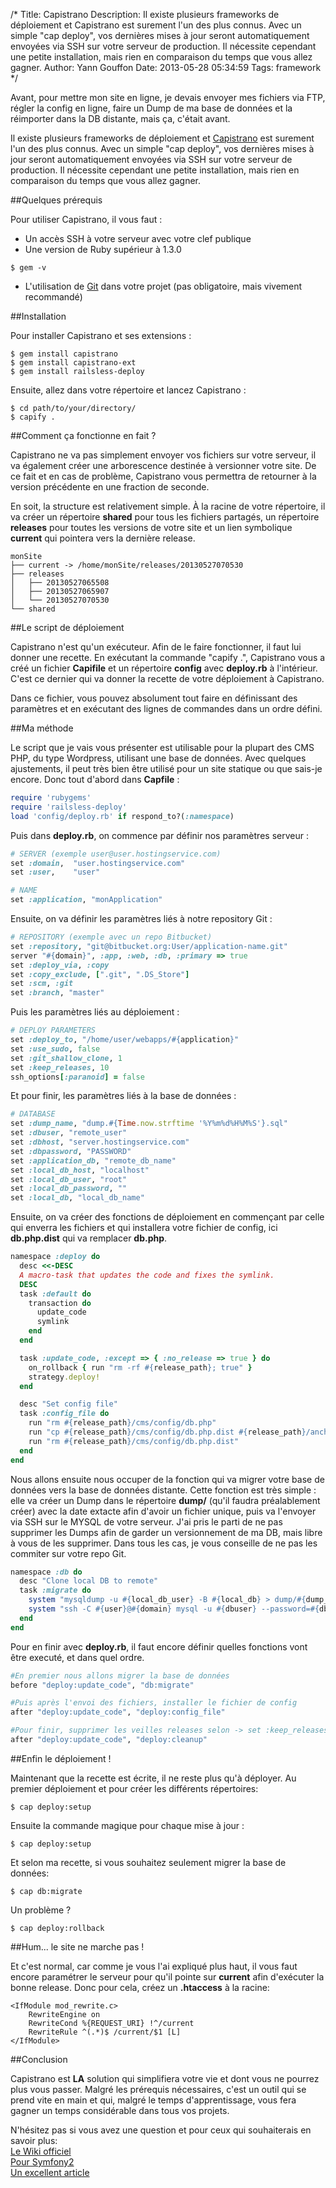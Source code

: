 /*
Title: Capistrano
Description: Il existe plusieurs frameworks de déploiement et Capistrano est surement l'un des plus connus. Avec un simple "cap deploy", vos dernières mises à jour seront automatiquement envoyées via SSH sur votre serveur de production. Il nécessite cependant une petite installation, mais rien en comparaison du temps que vous allez gagner.
Author: Yann Gouffon
Date: 2013-05-28 05:34:59
Tags: framework
*/

Avant, pour mettre mon site en ligne, je devais envoyer mes fichiers via FTP, régler la config en ligne, faire un Dump de ma base de données et la réimporter dans la DB distante, mais ça, c'était avant.

Il existe plusieurs frameworks de déploiement et [Capistrano](https://github.com/capistrano/capistrano) est surement l'un des plus connus. Avec un simple "cap deploy", vos dernières mises à jour seront automatiquement envoyées via SSH sur votre serveur de production. Il nécessite cependant une petite installation, mais rien en comparaison du temps que vous allez gagner.

##Quelques prérequis

Pour utiliser Capistrano, il vous faut :

* Un accès SSH à votre serveur avec votre clef publique
* Une version de Ruby supérieur à 1.3.0
```shell
$ gem -v
```
* L'utilisation de [Git](http://git-scm.com/) dans votre projet (pas obligatoire, mais vivement recommandé)

##Installation

Pour installer Capistrano et ses extensions :
```shell
$ gem install capistrano
$ gem install capistrano-ext
$ gem install railsless-deploy
```

Ensuite, allez dans votre répertoire et lancez Capistrano :
```shell
$ cd path/to/your/directory/
$ capify .
```

##Comment ça fonctionne en fait ?

Capistrano ne va pas simplement envoyer vos fichiers sur votre serveur, il va également créer une arborescence destinée à versionner votre site. De ce fait et en cas de problème, Capistrano vous permettra de retourner à la version précédente en une fraction de seconde.

En soit, la structure est relativement simple. À la racine de votre répertoire, il va créer un répertoire **shared** pour tous les fichiers partagés, un répertoire **releases** pour toutes les versions de votre site et un lien symbolique **current** qui pointera vers la dernière release.

```shell
monSite
├── current -> /home/monSite/releases/20130527070530
├── releases
│   ├── 20130527065508
│   ├── 20130527065907
│   └── 20130527070530
└── shared
```

##Le script de déploiement

Capistrano n'est qu'un exécuteur. Afin de le faire fonctionner, il faut lui donner une recette. En exécutant la commande "capify .", Capistrano vous a créé un fichier **Capifile** et un répertoire **config** avec **deploy.rb** à l'intérieur. C'est ce dernier qui va donner la recette de votre déploiement à Capistrano.

Dans ce fichier, vous pouvez absolument tout faire en définissant des paramètres et en exécutant des lignes de commandes dans un ordre défini.

##Ma méthode

Le script que je vais vous présenter est utilisable pour la plupart des CMS PHP, du type Wordpress, utilisant une base de données. Avec quelques ajustements, il peut très bien être utilisé pour un site statique ou que sais-je encore. Donc tout d'abord dans **Capfile** :

```ruby
require 'rubygems'
require 'railsless-deploy'
load 'config/deploy.rb' if respond_to?(:namespace)
```

Puis dans **deploy.rb**, on commence par définir nos paramètres serveur :

```ruby
# SERVER (exemple user@user.hostingservice.com)
set :domain,  "user.hostingservice.com"
set :user,    "user"

# NAME
set :application, "monApplication"
```

Ensuite, on va définir les paramètres liés à notre repository Git :

```ruby
# REPOSITORY (exemple avec un repo Bitbucket)
set :repository, "git@bitbucket.org:User/application-name.git"
server "#{domain}", :app, :web, :db, :primary => true
set :deploy_via, :copy
set :copy_exclude, [".git", ".DS_Store"]
set :scm, :git
set :branch, "master"
```

Puis les paramètres liés au déploiement :

```ruby
# DEPLOY PARAMETERS
set :deploy_to, "/home/user/webapps/#{application}"
set :use_sudo, false
set :git_shallow_clone, 1
set :keep_releases, 10
ssh_options[:paranoid] = false
```

Et pour finir, les paramètres liés à la base de données :

```ruby
# DATABASE
set :dump_name, "dump.#{Time.now.strftime '%Y%m%d%H%M%S'}.sql"
set :dbuser, "remote_user" 
set :dbhost, "server.hostingservice.com"
set :dbpassword, "PASSWORD"
set :application_db, "remote_db_name"
set :local_db_host, "localhost"
set :local_db_user, "root"
set :local_db_password, ""
set :local_db, "local_db_name"
```

Ensuite, on va créer des fonctions de déploiement en commençant par celle qui enverra les fichiers et qui installera votre fichier de config, ici **db.php.dist** qui va remplacer **db.php**.

```ruby
namespace :deploy do
  desc <<-DESC
  A macro-task that updates the code and fixes the symlink.
  DESC
  task :default do
    transaction do
      update_code
      symlink
    end
  end

  task :update_code, :except => { :no_release => true } do
    on_rollback { run "rm -rf #{release_path}; true" }
    strategy.deploy!
  end

  desc "Set config file"
  task :config_file do
    run "rm #{release_path}/cms/config/db.php"
    run "cp #{release_path}/cms/config/db.php.dist #{release_path}/anchor/config/db.php"
    run "rm #{release_path}/cms/config/db.php.dist"
  end
end
```

Nous allons ensuite nous occuper de la fonction qui va migrer votre base de données vers la base de données distante. Cette fonction est très simple : elle va créer un Dump dans le répertoire **dump/** (qu'il faudra préalablement créer) avec la date extacte afin d'avoir un fichier unique, puis va l'envoyer via SSH sur le MYSQL de votre serveur. J'ai pris le parti de ne pas supprimer les Dumps afin de garder un versionnement de ma DB, mais libre à vous de les supprimer. Dans tous les cas, je vous conseille de ne pas les commiter sur votre repo Git.

```ruby
namespace :db do
  desc "Clone local DB to remote"
  task :migrate do
    system "mysqldump -u #{local_db_user} -B #{local_db} > dump/#{dump_name}"
    system "ssh -C #{user}@#{domain} mysql -u #{dbuser} --password=#{dbpassword} #{application_db} < dump/#{dump_name}"
  end
end
```

Pour en finir avec **deploy.rb**, il faut encore définir quelles fonctions vont être executé, et dans quel ordre.

```ruby
#En premier nous allons migrer la base de données
before "deploy:update_code", "db:migrate"

#Puis après l'envoi des fichiers, installer le fichier de config
after "deploy:update_code", "deploy:config_file"

#Pour finir, supprimer les veilles releases selon -> set :keep_releases
after "deploy:update_code", "deploy:cleanup"
```

##Enfin le déploiement !

Maintenant que la recette est écrite, il ne reste plus qu'à déployer. Au premier déploiement et pour créer les différents répertoires:
```shell
$ cap deploy:setup
```

Ensuite la commande magique pour chaque mise à jour :
```shell
$ cap deploy:setup
```

Et selon ma recette, si vous souhaitez seulement migrer la base de données:
```shell
$ cap db:migrate
```

Un problème ?
```shell
$ cap deploy:rollback
```

##Hum... le site ne marche pas !

Et c'est normal, car comme je vous l'ai expliqué plus haut, il vous faut encore paramétrer le serveur pour qu'il pointe sur **current** afin d'exécuter la bonne release. Donc pour cela, créez un **.htaccess** à la racine:
```shell
<IfModule mod_rewrite.c>
    RewriteEngine on
    RewriteCond %{REQUEST_URI} !^/current
    RewriteRule ^(.*)$ /current/$1 [L]
</IfModule>
```

##Conclusion

Capistrano est **LA** solution qui simplifiera votre vie et dont vous ne pourrez plus vous passer. Malgré les prérequis nécessaires, c'est un outil qui se prend vite en main et qui, malgré le temps d'apprentissage, vous fera gagner un temps considérable dans tous vos projets.

N'hésitez pas si vous avez une question et pour ceux qui souhaiterais en savoir plus:<br />
[Le Wiki officiel](https://github.com/capistrano/capistrano/wiki)<br />
[Pour Symfony2](http://capifony.org/)<br />
[Un excellent article](http://ryanflorence.com/deploying-with-capistrano-without-rails/)
